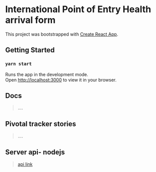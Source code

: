 # International Point of Entry Health arrival form

This project was bootstrapped with [Create React App](https://github.com/facebook/create-react-app).

## Getting Started

### `yarn start`

Runs the app in the development mode.\
Open [http://localhost:3000](http://localhost:3000) to view it in your browser.

## Docs

> ....

## Pivotal tracker stories

> ....

## Server api- nodejs

> [api link]('')

